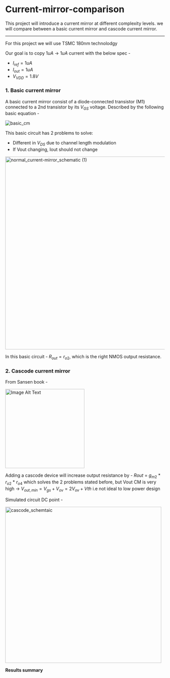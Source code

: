 # Current-mirror-comparison

This project will introduce a current mirror at different complexity levels. we will compare between a basic current mirror and cascode current mirror.

---------------------------------
For this project we will use TSMC 180nm technolodgy 

Our goal is to copy $1uA$ -> $1uA$ current with the below spec - 
* $I_{ref} = 1uA$
* $I_{out} = 1uA$
* $V_{VDD} = 1.8V$

### 1. Basic current mirror
 A basic current mirror consist of a diode-connected transistor (M1) connected to a 2nd transistor by its $V_{GS}$ voltage. 
 Described by the following basic equation -
 
  
  ![basic_cm](https://github.com/dsapir4422/Current-Mirrors-comparison/assets/87266625/67c109e3-aeac-4e78-9b63-4bd1ff0e7566)



 
 This basic circuit has 2 problems to solve:
 - Different in $V_{DS}$ due to channel length modulation
 - If Vout changing, Iout should not change
<img width="609" alt="normal_current-mirror_schematic (1)" src="https://github.com/user-attachments/assets/fc314786-8469-421b-bdb4-ccb521204071" />


In this basic circuit - $R_{out} = r_{o2}$, which is the right NMOS output resistance.

### 2. Cascode current mirror

From Sansen book  - 

<img src="https://github.com/dsapir4422/Current-Mirrors-comparison/assets/87266625/34d2de6c-10f9-4e9b-bb5a-e43c3341b4a7" alt="Image Alt Text" width="250" height="250" align="center" />

Adding a cascode device will increase output resistance by -  $R{out}$ = $g_{m2}$ * $r_{o2}$ * $r_{o4}$ which solves the 2 problems stated before, but Vout CM is very high -> $V_{out,min} = V_{gs}+V_{ov} = 2V_{ov} + V{th}$
 i.e not ideal to low power design
 
Simulated circuit DC point - 

<img width="493" alt="cascode_schemtaic" src="https://github.com/user-attachments/assets/4a5e5a96-58fe-4269-92c5-4c1c3e6afc1d" />


**Results summary**
